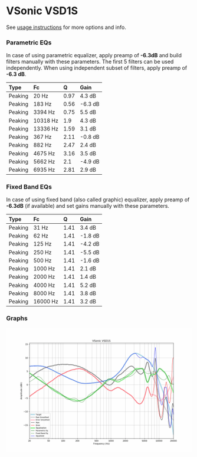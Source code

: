 # VSonic VSD1S
See [usage instructions](https://github.com/jaakkopasanen/AutoEq#usage) for more options and info.

### Parametric EQs
In case of using parametric equalizer, apply preamp of **-6.3dB** and build filters manually
with these parameters. The first 5 filters can be used independently.
When using independent subset of filters, apply preamp of **-6.3 dB**.

| Type    | Fc       |    Q | Gain    |
|:--------|:---------|:-----|:--------|
| Peaking | 20 Hz    | 0.97 | 4.3 dB  |
| Peaking | 183 Hz   | 0.56 | -6.3 dB |
| Peaking | 3394 Hz  | 0.75 | 5.5 dB  |
| Peaking | 10318 Hz | 1.9  | 4.3 dB  |
| Peaking | 13336 Hz | 1.59 | 3.1 dB  |
| Peaking | 367 Hz   | 2.11 | -0.8 dB |
| Peaking | 882 Hz   | 2.47 | 2.4 dB  |
| Peaking | 4675 Hz  | 3.16 | 3.5 dB  |
| Peaking | 5662 Hz  | 2.1  | -4.9 dB |
| Peaking | 6935 Hz  | 2.81 | 2.9 dB  |

### Fixed Band EQs
In case of using fixed band (also called graphic) equalizer, apply preamp of **-6.3dB**
(if available) and set gains manually with these parameters.

| Type    | Fc       |    Q | Gain    |
|:--------|:---------|:-----|:--------|
| Peaking | 31 Hz    | 1.41 | 3.4 dB  |
| Peaking | 62 Hz    | 1.41 | -1.8 dB |
| Peaking | 125 Hz   | 1.41 | -4.2 dB |
| Peaking | 250 Hz   | 1.41 | -5.5 dB |
| Peaking | 500 Hz   | 1.41 | -1.6 dB |
| Peaking | 1000 Hz  | 1.41 | 2.1 dB  |
| Peaking | 2000 Hz  | 1.41 | 1.4 dB  |
| Peaking | 4000 Hz  | 1.41 | 5.2 dB  |
| Peaking | 8000 Hz  | 1.41 | 3.8 dB  |
| Peaking | 16000 Hz | 1.41 | 3.2 dB  |

### Graphs
![](./VSonic%20VSD1S.png)